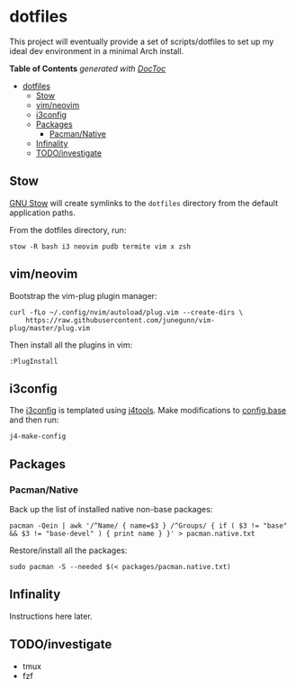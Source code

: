 # dotfiles
This project will eventually provide a set of scripts/dotfiles to set up my
ideal dev environment in a minimal Arch install.

**Table of Contents**  *generated with [DocToc](http://doctoc.herokuapp.com/)*

- [dotfiles](#)
    - [Stow](#)
    - [vim/neovim](#)
    - [i3config](#)
    - [Packages](#)
        - [Pacman/Native](#)
    - [Infinality](#)
    - [TODO/investigate](#)

## Stow
[GNU Stow](https://www.gnu.org/software/stow/) will create symlinks to the
`dotfiles` directory from the default application paths.

From the dotfiles directory, run:
```Shell
stow -R bash i3 neovim pudb termite vim x zsh
```

## vim/neovim
Bootstrap the vim-plug plugin manager:
```Shell
curl -fLo ~/.config/nvim/autoload/plug.vim --create-dirs \
    https://raw.githubusercontent.com/junegunn/vim-plug/master/plug.vim
```

Then install all the plugins in vim:
```VimL
:PlugInstall
```

## i3config
The [i3config](./i3/.i3/config) is templated using
[j4tools](http://www.j4tools.org/). Make modifications to
[config.base](./i3/.i3/config.base) and then run:
```Shell
j4-make-config
```

## Packages

### Pacman/Native
Back up the list of installed native non-base packages:

```Shell
pacman -Qein | awk '/^Name/ { name=$3 } /^Groups/ { if ( $3 != "base" && $3 != "base-devel" ) { print name } }' > pacman.native.txt
```

Restore/install all the packages:

```Shell
sudo pacman -S --needed $(< packages/pacman.native.txt)
```

## Infinality
Instructions here later.


## TODO/investigate
* tmux
* fzf
